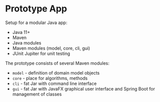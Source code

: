 # Prototype App

Setup for a modular Java app:
- Java 11+
- Maven
- Java modules
- Maven modules (model, core, cli, gui)
- JUnit Jupiter for unit testing

The prototype consists of several Maven modules:
- `model` - definition of domain model objects
- `core` - place for algorithms, methods
- `cli` - fat Jar with command line interface
- `gui` - fat Jar with JavaFX graphical user interface and Spring Boot for management of classes

